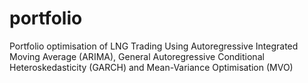 # portfolio
Portfolio optimisation of LNG Trading Using Autoregressive Integrated Moving Average (ARIMA), General Autoregressive Conditional Heteroskedasticity (GARCH) and Mean-Variance Optimisation (MVO)

